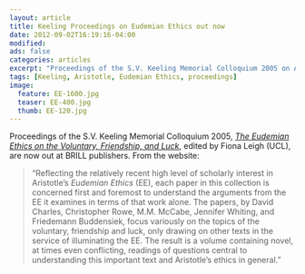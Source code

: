 ```yaml
---
layout: article
title: Keeling Proceedings on Eudemian Ethics out now
date: 2012-09-02T16:19:16-04:00
modified:
ads: false
categories: articles
excerpt: "Proceedings of the S.V. Keeling Memorial Colloquium 2005 on Aristotle's *Eudemian Ethics* are out now"
tags: [Keeling, Aristotle, Eudemian Ethics, proceedings]
image:
  feature: EE-1600.jpg
  teaser: EE-400.jpg
  thumb: EE-120.jpg
---
```


Proceedings of the S.V. Keeling Memorial Colloquium 2005, _[The Eudemian Ethics on the Voluntary, Friendship, and Luck](http://www.brill.com/eudemian-ethics-voluntary-friendship-and-luck)_, edited by Fiona Leigh (UCL), are now out at BRILL publishers. From the website:

>“Reflecting the relatively recent high level of scholarly interest in Aristotle’s *Eudemian Ethics* (EE), each paper in this collection is concerned first and foremost to understand the arguments from the EE it examines in terms of that work alone. The papers, by David Charles, Christopher Rowe, M.M. McCabe, Jennifer Whiting, and Friedemann Buddensiek, focus variously on the topics of the voluntary, friendship and luck, only drawing on other texts in the service of illuminating the EE. The result is a volume containing novel, at times even conflicting, readings of questions central to understanding this important text and Aristotle’s ethics in general.”